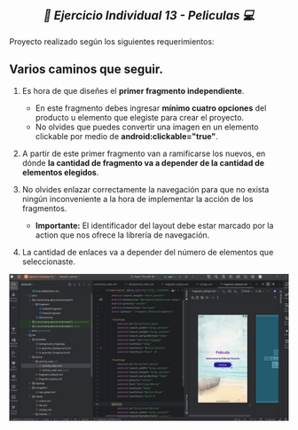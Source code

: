 **_<h2 align="center">:vulcan_salute: Ejercicio Individual 13 - Peliculas :computer:</h2>_**

Proyecto realizado según los siguientes requerimientos:

## Varios caminos que seguir.

1. Es hora de que diseñes el __primer fragmento independiente__.
    - En este fragmento debes ingresar __mínimo cuatro opciones__ del producto u elemento que elegiste para crear el proyecto.
    - No olvides que puedes convertir una imagen en un elemento clickable por medio de __android:clickable="true"__.

2. A partir de este primer fragmento van a ramificarse los nuevos, en dónde __la cantidad de fragmento va a depender de la cantidad de elementos elegidos__.

3. No olvides enlazar correctamente la navegación para que no exista ningún inconveniente a la hora de implementar la acción de los fragmentos.
    - __Importante:__ El identificador del layout debe estar marcado por la action que nos ofrece la librería de navegación.

4. La cantidad de enlaces va a depender del número de elementos que seleccionaste.


<img src="./app/src/main/res/drawable/ejercicio_individual_12.jpg" alt="">
